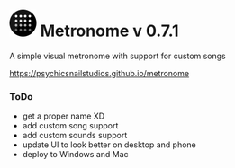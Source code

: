 # ![](https://github.com/PsychicSnailStudios/metronome/raw/main/src/icons/png/48x48.png) Metronome v 0.7.1
A simple visual metronome with support for custom songs

https://psychicsnailstudios.github.io/metronome


### ToDo
* get a proper name XD
* add custom song support
* add custom sounds support
* update UI to look better on desktop and phone
* deploy to Windows and Mac
